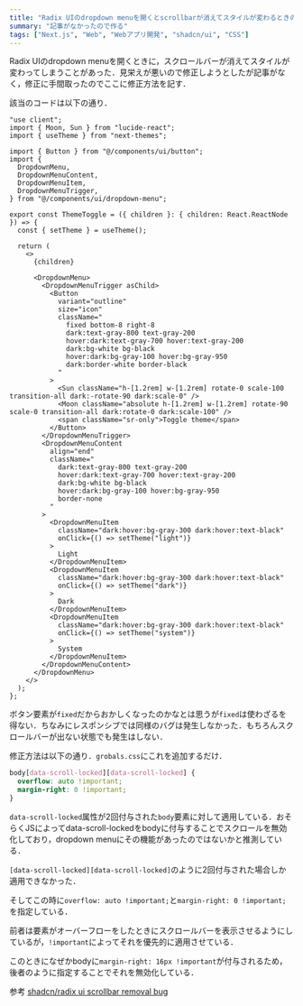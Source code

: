 ```yaml
---
title: "Radix UIのdropdown menuを開くとscrollbarが消えてスタイルが変わるときの対処法"
summary: "記事がなかったので作る"
tags: ["Next.js", "Web", "Webアプリ開発", "shadcn/ui", "CSS"]
---
```


Radix UIのdropdown menuを開くときに，スクロールバーが消えてスタイルが変わってしまうことがあった．見栄えが悪いので修正しようとしたが記事がなく，修正に手間取ったのでここに修正方法を記す．

該当のコードは以下の通り．

```tsx
"use client";
import { Moon, Sun } from "lucide-react";
import { useTheme } from "next-themes";

import { Button } from "@/components/ui/button";
import {
  DropdownMenu,
  DropdownMenuContent,
  DropdownMenuItem,
  DropdownMenuTrigger,
} from "@/components/ui/dropdown-menu";

export const ThemeToggle = ({ children }: { children: React.ReactNode }) => {
  const { setTheme } = useTheme();

  return (
    <>
      {children}

      <DropdownMenu>
        <DropdownMenuTrigger asChild>
          <Button
            variant="outline"
            size="icon"
            className="
              fixed bottom-8 right-8 
              dark:text-gray-800 text-gray-200
              hover:dark:text-gray-700 hover:text-gray-200
              dark:bg-white bg-black
              hover:dark:bg-gray-100 hover:bg-gray-950
              dark:border-white border-black
            "
          >
            <Sun className="h-[1.2rem] w-[1.2rem] rotate-0 scale-100 transition-all dark:-rotate-90 dark:scale-0" />
            <Moon className="absolute h-[1.2rem] w-[1.2rem] rotate-90 scale-0 transition-all dark:rotate-0 dark:scale-100" />
            <span className="sr-only">Toggle theme</span>
          </Button>
        </DropdownMenuTrigger>
        <DropdownMenuContent
          align="end"
          className="
            dark:text-gray-800 text-gray-200
            hover:dark:text-gray-700 hover:text-gray-200
            dark:bg-white bg-black
            hover:dark:bg-gray-100 hover:bg-gray-950
            border-none
          "
        >
          <DropdownMenuItem
            className="dark:hover:bg-gray-300 dark:hover:text-black"
            onClick={() => setTheme("light")}
          >
            Light
          </DropdownMenuItem>
          <DropdownMenuItem
            className="dark:hover:bg-gray-300 dark:hover:text-black"
            onClick={() => setTheme("dark")}
          >
            Dark
          </DropdownMenuItem>
          <DropdownMenuItem
            className="dark:hover:bg-gray-300 dark:hover:text-black"
            onClick={() => setTheme("system")}
          >
            System
          </DropdownMenuItem>
        </DropdownMenuContent>
      </DropdownMenu>
    </>
  );
};
```

ボタン要素が`fixed`だからおかしくなったのかなとは思うが`fixed`は使わざるを得ない．ちなみにレスポンシブでは同様のバグは発生しなかった．もちろんスクロールバーが出ない状態でも発生はしない．

修正方法は以下の通り．`grobals.css`にこれを追加するだけ．

```css
body[data-scroll-locked][data-scroll-locked] {
  overflow: auto !important;
  margin-right: 0 !important;
}
```

`data-scroll-locked`属性が2回付与された`body`要素に対して適用している．おそらくJSによってdata-scroll-lockedをbodyに付与することでスクロールを無効化しており，dropdown menuにその機能があったのではないかと推測している．

`[data-scroll-locked][data-scroll-locked]`のように2回付与された場合しか適用できなかった．

そしてこの時に`overflow: auto !important;`と`margin-right: 0 !important;`を指定している．

前者は要素がオーバーフローをしたときにスクロールバーを表示させるようにしているが，`!important`によってそれを優先的に適用させている．

このときになぜかbodyに`margin-right: 16px !important`が付与されるため，後者のように指定することでそれを無効化している．

参考
[shadcn/radix ui scrollbar removal bug](https://www.reddit.com/r/reactjs/comments/1fjcwkh/shadcnradix_ui_scrollbar_removal_bug/?rdt=60694)
